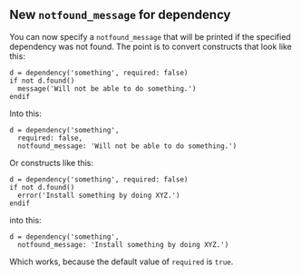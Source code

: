 ## New `notfound_message` for dependency

You can now specify a `notfound_message` that will be printed if the
specified dependency was not found. The point is to convert constructs
that look like this:

```meson
d = dependency('something', required: false)
if not d.found()
  message('Will not be able to do something.')
endif
```

Into this:

```meson
d = dependency('something',
  required: false,
  notfound_message: 'Will not be able to do something.')
```

Or constructs like this:

```meson
d = dependency('something', required: false)
if not d.found()
  error('Install something by doing XYZ.')
endif
```

into this:

```meson
d = dependency('something',
  notfound_message: 'Install something by doing XYZ.')
```

Which works, because the default value of `required` is `true`.
